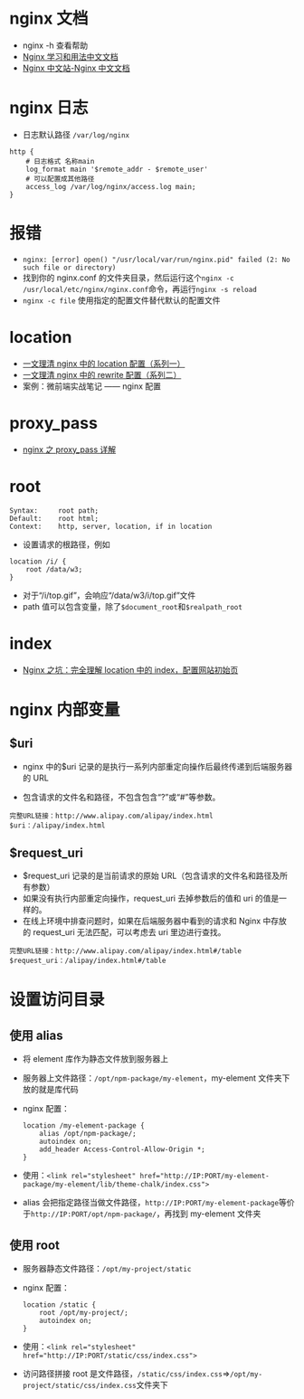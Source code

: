 # nginx 文档

- nginx -h 查看帮助
- [Nginx 学习和用法中文文档](https://github.com/DocsHome/nginx-docs/blob/master/SUMMARY.md)
- [Nginx 中文站-Nginx 中文文档](https://blog.redis.com.cn/doc/)

# nginx 日志

- 日志默认路径 `/var/log/nginx`

```
http {
    # 日志格式 名称main
    log_format main '$remote_addr - $remote_user'
    # 可以配置成其他路径
    access_log /var/log/nginx/access.log main;
}
```

# 报错

- `nginx: [error] open() "/usr/local/var/run/nginx.pid" failed (2: No such file or directory)`
- 找到你的 nginx.conf 的文件夹目录，然后运行这个`nginx -c /usr/local/etc/nginx/nginx.conf`命令，再运行`nginx -s reload`
- `nginx -c file` 使用指定的配置文件替代默认的配置文件

# location

- [一文理清 nginx 中的 location 配置（系列一）](https://segmentfault.com/a/1190000022315733)
- [一文理清 nginx 中的 rewrite 配置（系列二）](https://segmentfault.com/a/1190000022407797)
- 案例：微前端实战笔记 —— nginx 配置

# proxy_pass

- [nginx 之 proxy_pass 详解](https://www.jianshu.com/p/b010c9302cd0)

# root

```
Syntax: 	root path;
Default: 	root html;
Context: 	http, server, location, if in location
```

- 设置请求的根路径，例如

```
location /i/ {
    root /data/w3;
}
```

- 对于“/i/top.gif”，会响应“/data/w3/i/top.gif”文件
- path 值可以包含变量，除了`$document_root`和`$realpath_root`

# index

- [Nginx 之坑：完全理解 location 中的 index，配置网站初始页](https://blog.csdn.net/qq_32331073/article/details/81945134)

# nginx 内部变量

## $uri

- nginx 中的$uri 记录的是执行一系列内部重定向操作后最终传递到后端服务器的 URL

- 包含请求的文件名和路径，不包含包含“?”或“#”等参数。

```
完整URL链接：http://www.alipay.com/alipay/index.html
$uri：/alipay/index.html
```

## $request_uri

- $request_uri 记录的是当前请求的原始 URL（包含请求的文件名和路径及所有参数）
- 如果没有执行内部重定向操作，request_uri 去掉参数后的值和 uri 的值是一样的。
- 在线上环境中排查问题时，如果在后端服务器中看到的请求和 Nginx 中存放的 request_uri 无法匹配，可以考虑去 uri 里边进行查找。

```
完整URL链接：http://www.alipay.com/alipay/index.html#/table
$request_uri：/alipay/index.html#/table
```

# 设置访问目录

## 使用 alias

- 将 element 库作为静态文件放到服务器上
- 服务器上文件路径：`/opt/npm-package/my-element`，my-element 文件夹下放的就是库代码
- nginx 配置：

  ```
  location /my-element-package {
      alias /opt/npm-package/;
      autoindex on;
      add_header Access-Control-Allow-Origin *;
  }
  ```

- 使用：`<link rel="stylesheet" href="http://IP:PORT/my-element-package/my-element/lib/theme-chalk/index.css">`
- alias 会把指定路径当做文件路径，`http://IP:PORT/my-element-package`等价于`http://IP:PORT/opt/npm-package/`，再找到 my-element 文件夹

## 使用 root

- 服务器静态文件路径：`/opt/my-project/static`
- nginx 配置：

  ```
  location /static {
      root /opt/my-project/;
      autoindex on;
  }
  ```

- 使用：`<link rel="stylesheet" href="http://IP:PORT/static/css/index.css">`
- 访问路径拼接 root 是文件路径，`/static/css/index.css`=>`/opt/my-project/static/css/index.css`文件夹下
